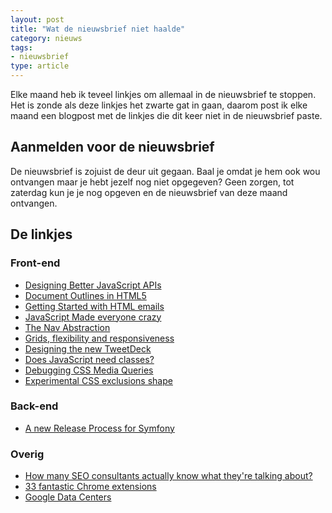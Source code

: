 ```yaml
---
layout: post
title: "Wat de nieuwsbrief niet haalde"
category: nieuws
tags:
- nieuwsbrief
type: article
---
```

Elke maand heb ik teveel linkjes om allemaal in de nieuwsbrief te stoppen. Het
is zonde als deze linkjes het zwarte gat in gaan, daarom post ik elke maand een
blogpost met de linkjes die dit keer niet in de nieuwsbrief paste.

## Aanmelden voor de nieuwsbrief

De nieuwsbrief is zojuist de deur uit gegaan. Baal je omdat je hem ook wou
ontvangen maar je hebt jezelf nog niet opgegeven? Geen zorgen, tot zaterdag kun
je je nog opgeven en de nieuwsbrief van deze maand ontvangen.

## De linkjes

### Front-end

 - [Designing Better JavaScript APIs](http://coding.smashingmagazine.com/2012/10/09/designing-javascript-apis-usability/)
 - [Document Outlines in HTML5](http://html5doctor.com/outlines/)
 - [Getting Started with HTML emails](http://net.tutsplus.com/tutorials/html-css-techniques/getting-started-with-html-emails/)
 - [JavaScript Made everyone crazy](http://webreflection.blogspot.co.uk/2012/10/javascript-made-everyone-crazy.html)
 - [The Nav Abstraction](http://csswizardry.com/2011/09/the-nav-abstraction/)
 - [Grids, flexibility and responsiveness](http://laurakalbag.com/grids-flexibility-and-responsiveness/)
 - [Designing the new TweetDeck](http://tweetdeck.posterous.com/designing-the-new-tweetdeck)
 - [Does JavaScript need classes?](http://www.nczonline.net/blog/2012/10/16/does-javascript-need-classes/)
 - [Debugging CSS Media Queries](http://johanbrook.com/design/css/debugging-css-media-queries/)
 - [Experimental CSS exclusions shape](http://hansmuller-webkit.blogspot.nl/2012/10/experimental-css-exclusions-shape.html)

### Back-end

 - [A new Release Process for Symfony](http://symfony.com/blog/a-new-release-process-for-symfony)

### Overig

 - [How many SEO consultants actually know what they're talking about?](http://www.seomoz.org/blog/how-many-seo-consultants-actually-know-what-theyre-talking-about)
 - [33 fantastic Chrome extensions](http://www.netmagazine.com/features/33-fantastic-chrome-extensions)
 - [Google Data Centers](http://www.google.com/about/datacenters/)
